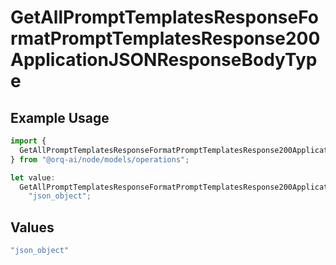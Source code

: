 # GetAllPromptTemplatesResponseFormatPromptTemplatesResponse200ApplicationJSONResponseBodyType

## Example Usage

```typescript
import {
  GetAllPromptTemplatesResponseFormatPromptTemplatesResponse200ApplicationJSONResponseBodyType,
} from "@orq-ai/node/models/operations";

let value:
  GetAllPromptTemplatesResponseFormatPromptTemplatesResponse200ApplicationJSONResponseBodyType =
    "json_object";
```

## Values

```typescript
"json_object"
```
